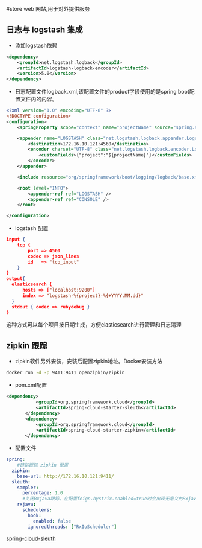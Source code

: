 #store web
网站,用于对外提供服务

## 日志与 logstash 集成
* 添加logstash依赖
```xml
<dependency>
    <groupId>net.logstash.logback</groupId>
    <artifactId>logstash-logback-encoder</artifactId>
    <version>5.0</version>
</dependency>
```
* 日志配置文件logback.xml,该配置文件的product字段使用的是spring boot配置文件内的内容。
```xml
<?xml version="1.0" encoding="UTF-8" ?>
<!DOCTYPE configuration>
<configuration>
    <springProperty scope="context" name="projectName" source="spring.application.name" defaultValue="log"/>

    <appender name="LOGSTASH" class="net.logstash.logback.appender.LogstashTcpSocketAppender">
        <destination>172.16.10.121:4560</destination>
        <encoder charset="UTF-8" class="net.logstash.logback.encoder.LogstashEncoder" >
            <customFields>{"project":"${projectName}"}</customFields>
        </encoder>
    </appender>

    <include resource="org/springframework/boot/logging/logback/base.xml"/>

    <root level="INFO">
        <appender-ref ref="LOGSTASH" />
        <appender-ref ref="CONSOLE" />
    </root>

</configuration>
```
* logstash 配置
```json
input {    
    tcp {  
        port => 4560
        codec => json_lines
        id   => "tcp_input"
    }   
}
output{
  elasticsearch { 
      hosts => ["localhost:9200"] 
      index => "logstash-%{project}-%{+YYYY.MM.dd}"
  }
  stdout { codec => rubydebug }
}
```
这种方式可以每个项目按日期生成，方便elasticsearch进行管理和日志清理

## zipkin 跟踪
* zipkin软件另外安装，安装后配置zipkin地址。Docker安装方法
```bash
docker run -d -p 9411:9411 openzipkin/zipkin
```
 * pom.xml配置
 ```xml
<dependency>
            <groupId>org.springframework.cloud</groupId>
            <artifactId>spring-cloud-starter-sleuth</artifactId>
        </dependency>
        <dependency>
            <groupId>org.springframework.cloud</groupId>
            <artifactId>spring-cloud-starter-zipkin</artifactId>
        </dependency>
```
* 配置文件
```yaml
spring:
    #链路跟踪 zipkin 配置
  zipkin:
    base-url: http://172.16.10.121:9411/
  sleuth:
    sampler:
      percentage: 1.0
      #关闭Rxjava跟踪。在配置feign.hystrix.enabled=true时会出现无意义的Rxjava跟踪信息
    rxjava:
      schedulers:
        hook:
          enabled: false
        ignoredthreads: ["RxIoScheduler"]
```

[spring-cloud-sleuth](https://cloud.spring.io/spring-cloud-sleuth/)